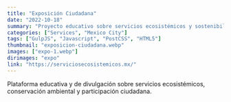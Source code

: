```yaml
---
title: "Exposición Ciudadana"
date: "2022-10-18"
summary: "Proyecto educativo sobre servicios ecosistémicos y sostenibilidad ambiental."
categories: ["Services", "Mexico City"]
tags: ["GulpJS", "Javascript", "PostCSS", "HTML5"]
thumbnail: "exposicion-ciudadana.webp"
images: ["expo-1.webp"]
dirimages: "expo"
link: "https://serviciosecosistemicos.mx/"
---
```


Plataforma educativa y de divulgación sobre servicios ecosistémicos, conservación
ambiental y participación ciudadana.
